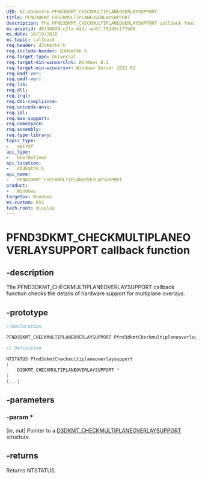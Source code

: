 ```yaml
---
UID: NC:d3dkmthk.PFND3DKMT_CHECKMULTIPLANEOVERLAYSUPPORT
title: PFND3DKMT_CHECKMULTIPLANEOVERLAYSUPPORT
description: The PFND3DKMT_CHECKMULTIPLANEOVERLAYSUPPORT callback function checks the details of hardware support for multiplane overlays.
ms.assetid: d67108d9-c3fa-41dc-ac6f-79243c1f7b68
ms.date: 10/19/2018
ms.topic: callback
req.header: d3dkmthk.h
req.include-header: D3dkmthk.h
req.target-type: Universal
req.target-min-winverclnt: Windows 8.1
req.target-min-winversvr: Windows Server 2012 R2
req.kmdf-ver:
req.umdf-ver:
req.lib:
req.dll:
req.irql: 
req.ddi-compliance:
req.unicode-ansi:
req.idl:
req.max-support:
req.namespace:
req.assembly:
req.type-library: 
topic_type: 
-	apiref
api_type: 
-	UserDefined
api_location: 
-	d3dkmthk.h
api_name: 
-	PFND3DKMT_CHECKMULTIPLANEOVERLAYSUPPORT
product:
-	Windows
targetos: Windows
ms.custom: RS5
tech.root: display
---
```


# PFND3DKMT_CHECKMULTIPLANEOVERLAYSUPPORT callback function

## -description

The PFND3DKMT_CHECKMULTIPLANEOVERLAYSUPPORT callback function checks the details of hardware support for multiplane overlays.

## -prototype

```cpp
//Declaration

PFND3DKMT_CHECKMULTIPLANEOVERLAYSUPPORT Pfnd3dkmtCheckmultiplaneoverlaysupport; 

// Definition

NTSTATUS Pfnd3dkmtCheckmultiplaneoverlaysupport 
(
	D3DKMT_CHECKMULTIPLANEOVERLAYSUPPORT *
)
{...}

```

## -parameters

### -param *

[in, out] Pointer to a [D3DKMT_CHECKMULTIPLANEOVERLAYSUPPORT](ns-d3dkmthk-_d3dkmt_checkmultiplaneoverlaysupport.md) structure.

## -returns

Returns NTSTATUS.
